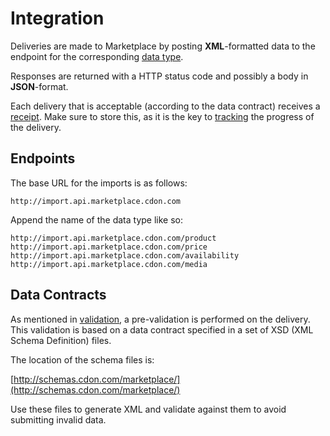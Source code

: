 # Integration

Deliveries are made to Marketplace by posting **XML**-formatted data to the endpoint for the corresponding [data type](../data-types.md).

Responses are returned with a HTTP status code and possibly a body in **JSON**-format.

Each delivery that is acceptable (according to the data contract) receives a [receipt](../receipts.md). Make sure to store this, as it is the key to [tracking](../tracking.md) the progress of the delivery.


## Endpoints

The base URL for the imports is as follows:

```
http://import.api.marketplace.cdon.com
```

Append the name of the data type like so:

```
http://import.api.marketplace.cdon.com/product
http://import.api.marketplace.cdon.com/price
http://import.api.marketplace.cdon.com/availability
http://import.api.marketplace.cdon.com/media
```


## Data Contracts

As mentioned in [validation](../validation.md), a pre-validation is performed on the delivery. This validation is based on a data contract specified in a set of XSD (XML Schema Definition) files.

The location of the schema files is:

[http://schemas.cdon.com/marketplace/](http://schemas.cdon.com/marketplace/)

Use these files to generate XML and validate against them to avoid submitting invalid data.